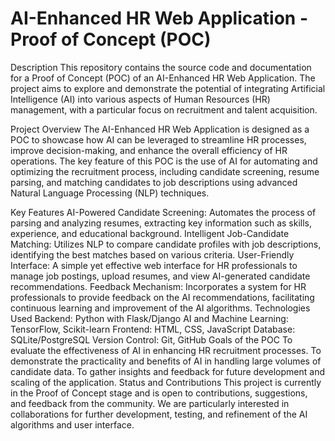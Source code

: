 # AI-Enhanced HR Web Application - Proof of Concept (POC)
Description
This repository contains the source code and documentation for a Proof of Concept (POC) of an AI-Enhanced HR Web Application. The project aims to explore and demonstrate the potential of integrating Artificial Intelligence (AI) into various aspects of Human Resources (HR) management, with a particular focus on recruitment and talent acquisition.

Project Overview
The AI-Enhanced HR Web Application is designed as a POC to showcase how AI can be leveraged to streamline HR processes, improve decision-making, and enhance the overall efficiency of HR operations. The key feature of this POC is the use of AI for automating and optimizing the recruitment process, including candidate screening, resume parsing, and matching candidates to job descriptions using advanced Natural Language Processing (NLP) techniques.

Key Features
AI-Powered Candidate Screening: Automates the process of parsing and analyzing resumes, extracting key information such as skills, experience, and educational background.
Intelligent Job-Candidate Matching: Utilizes NLP to compare candidate profiles with job descriptions, identifying the best matches based on various criteria.
User-Friendly Interface: A simple yet effective web interface for HR professionals to manage job postings, upload resumes, and view AI-generated candidate recommendations.
Feedback Mechanism: Incorporates a system for HR professionals to provide feedback on the AI recommendations, facilitating continuous learning and improvement of the AI algorithms.
Technologies Used
Backend: Python with Flask/Django
AI and Machine Learning: TensorFlow, Scikit-learn
Frontend: HTML, CSS, JavaScript
Database: SQLite/PostgreSQL
Version Control: Git, GitHub
Goals of the POC
To evaluate the effectiveness of AI in enhancing HR recruitment processes.
To demonstrate the practicality and benefits of AI in handling large volumes of candidate data.
To gather insights and feedback for future development and scaling of the application.
Status and Contributions
This project is currently in the Proof of Concept stage and is open to contributions, suggestions, and feedback from the community. We are particularly interested in collaborations for further development, testing, and refinement of the AI algorithms and user interface.
